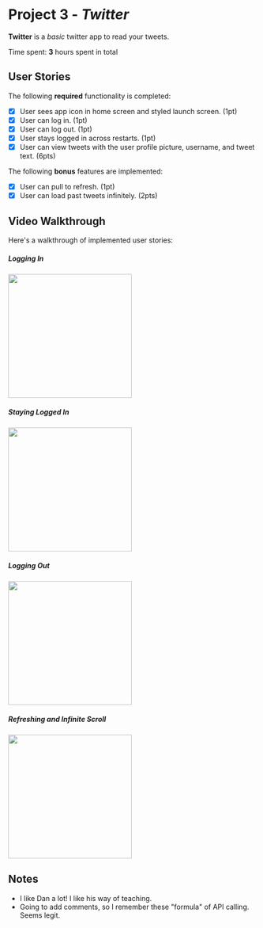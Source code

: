 # Project 3 - *Twitter*

**Twitter** is a _basic_ twitter app to read your tweets.

Time spent: **3** hours spent in total

## User Stories

The following **required** functionality is completed:

- [X] User sees app icon in home screen and styled launch screen. (1pt)
- [X] User can log in. (1pt)
- [X] User can log out. (1pt)
- [X] User stays logged in across restarts. (1pt)
- [X] User can view tweets with the user profile picture, username, and tweet text. (6pts)

The following **bonus** features are implemented:

- [X] User can pull to refresh. (1pt)
- [X] User can load past tweets infinitely. (2pts)

## Video Walkthrough

Here's a walkthrough of implemented user stories:

##### Logging In
<img src="https://recordit.co/iqAiGao3Rf" width=250><br>
##### Staying Logged In
<img src="http://g.recordit.co/U8o643HP5b.gif" width=250><br>
##### Logging Out
<img src="http://g.recordit.co/3k5MS9Ct0i.gif" width=250><br>

##### Refreshing and Infinite Scroll
<img src="http://g.recordit.co/bfhCGCRW7s.gif" width=250><br>

## Notes
* I like Dan a lot! I like his way of teaching.
* Going to add comments, so I remember these "formula" of API calling. Seems legit.
